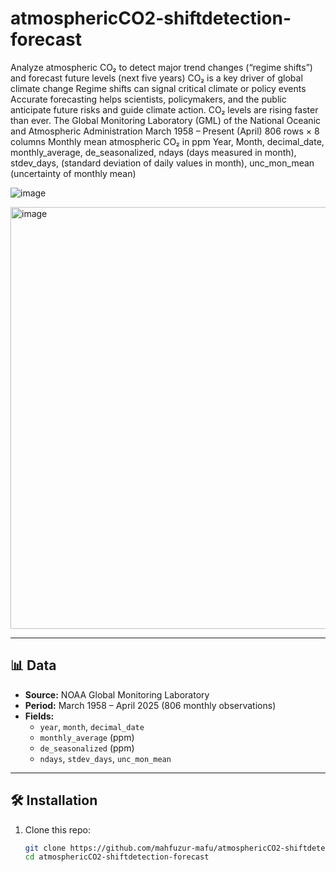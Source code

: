 # atmosphericCO2-shiftdetection-forecast

Analyze atmospheric CO₂ to detect major trend changes (“regime shifts”) and forecast future levels (next five years)
CO₂ is a key driver of global climate change
Regime shifts can signal critical climate or policy events
Accurate forecasting helps scientists, policymakers, and the public anticipate future risks and guide climate action.
CO₂ levels are rising faster than ever.
The Global Monitoring Laboratory (GML) of the National Oceanic and Atmospheric Administration
March 1958 – Present (April)
806 rows × 8 columns
Monthly mean atmospheric CO₂ in ppm
Year, Month, decimal_date, monthly_average, de_seasonalized, ndays (days measured in month), stdev_days, (standard deviation of daily values in month), unc_mon_mean (uncertainty of monthly mean)

![image](https://github.com/user-attachments/assets/2a88ac90-e66b-457e-bef0-a35bb1b2db6c)



<img width="675" alt="image" src="https://github.com/user-attachments/assets/89dcc1ce-b67a-4d63-8ce7-25d9d5c5bdec" />



---

## 📊 Data

- **Source:** NOAA Global Monitoring Laboratory  
- **Period:** March 1958 – April 2025 (806 monthly observations)  
- **Fields:**  
  - `year`, `month`, `decimal_date`  
  - `monthly_average` (ppm)  
  - `de_seasonalized` (ppm)  
  - `ndays`, `stdev_days`, `unc_mon_mean`

---

## 🛠️ Installation

1. Clone this repo:  
   ```bash
   git clone https://github.com/mahfuzur-mafu/atmosphericCO2-shiftdetection-forecast.git
   cd atmosphericCO2-shiftdetection-forecast
